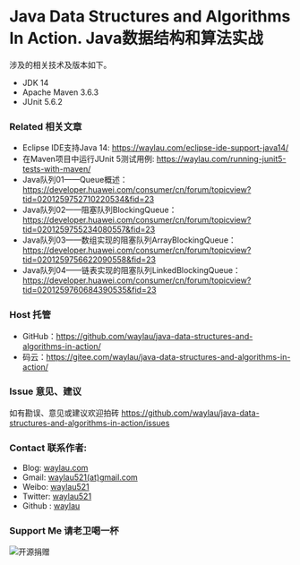 # Java Data Structures and Algorithms In Action. Java数据结构和算法实战


涉及的相关技术及版本如下。

* JDK 14
* Apache Maven 3.6.3
* JUnit 5.6.2

### Related 相关文章

* Eclipse IDE支持Java 14: <https://waylau.com/eclipse-ide-support-java14/>
* 在Maven项目中运行JUnit 5测试用例: <https://waylau.com/running-junit5-tests-with-maven/>
* Java队列01——Queue概述：<https://developer.huawei.com/consumer/cn/forum/topicview?tid=0201259752710220534&fid=23>
* Java队列02——阻塞队列BlockingQueue：<https://developer.huawei.com/consumer/cn/forum/topicview?tid=0201259755234080557&fid=23>
* Java队列03——数组实现的阻塞队列ArrayBlockingQueue：<https://developer.huawei.com/consumer/cn/forum/topicview?tid=0201259756622090558&fid=23>
* Java队列04——链表实现的阻塞队列LinkedBlockingQueue：<https://developer.huawei.com/consumer/cn/forum/topicview?tid=0201259760684390535&fid=23>


### Host 托管

* GitHub：<https://github.com/waylau/java-data-structures-and-algorithms-in-action/>
* 码云：<https://gitee.com/waylau/java-data-structures-and-algorithms-in-action/>

### Issue 意见、建议

如有勘误、意见或建议欢迎拍砖 <https://github.com/waylau/java-data-structures-and-algorithms-in-action/issues>

### Contact 联系作者:

* Blog: [waylau.com](https://waylau.com)
* Gmail: [waylau521(at)gmail.com](mailto:waylau521@gmail.com)
* Weibo: [waylau521](http://weibo.com/waylau521)
* Twitter: [waylau521](https://twitter.com/waylau521)
* Github : [waylau](https://github.com/waylau)

### Support Me 请老卫喝一杯

![开源捐赠](https://waylau.com/images/showmethemoney-sm.jpg)

